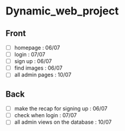 # Dynamic_web_project

## Front
- [ ] homepage : 06/07
- [ ] login : 07/07
- [ ] sign up : 06/07
- [ ] find images : 06/07
- [ ] all admin pages : 10/07

## Back
- [ ] make the recap for signing up : 06/07
- [ ] check when login : 07/07
- [ ] all admin views on the database : 10/07
